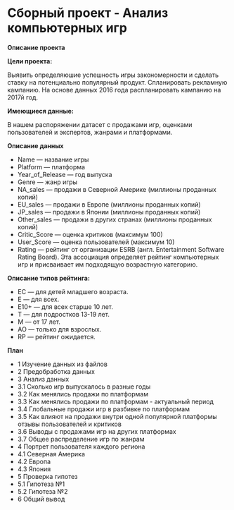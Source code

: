 # Сборный проект - Анализ компьютерных игр
**Описание проекта**

**Цели проекта:**

Выявить определяюшие успешность игры закономерности и сделать ставку на потенциально популярный продукт.
Спланировать рекламную кампанию.
На основе данных 2016 года распланировать кампанию на 2017й год.

**Имеющиеся данные:**

В нашем распоряжении датасет с продажами игр, оценками пользователей и экспертов, жанрами и платформами.

**Описание данных**

- Name — название игры
- Platform — платформа
- Year_of_Release — год выпуска
- Genre — жанр игры
- NA_sales — продажи в Северной Америке (миллионы проданных копий)
- EU_sales — продажи в Европе (миллионы проданных копий)
- JP_sales — продажи в Японии (миллионы проданных копий)
- Other_sales — продажи в других странах (миллионы проданных копий)
- Critic_Score — оценка критиков (максимум 100)
- User_Score — оценка пользователей (максимум 10)
- Rating — рейтинг от организации ESRB (англ. Entertainment Software Rating Board). Эта ассоциация определяет рейтинг компьютерных игр и присваивает им подходящую возрастную категорию.

**Описание типов рейтинга:**

- EC — для детей младшего возраста.
- E — для всех.
- E10+ — для всех старше 10 лет.
- T — для подростков 13-19 лет.
- M — от 17 лет.
- AO — только для взрослых.
- RP — рейтинг ожидается.

**План**

- 1  Изучение данных из файлов
- 2  Предобработка данных
- 3  Анализ данных
- 3.1  Сколько игр выпускалось в разные годы
- 3.2  Как менялись продажи по платформам
- 3.3  Как менялись продажи по платформам - актуальный период
- 3.4  Глобальные продажи игр в разбивке по платформам
- 3.5  Как влияют на продажи внутри одной популярной платформы отзывы пользователей и критиков
- 3.6  Выводы с продажами игр на других платформах
- 3.7  Общее распределение игр по жанрам
- 4  Портрет пользователя каждого региона
- 4.1  Северная Америка
- 4.2  Европа
- 4.3  Япония
- 5  Проверка гипотез
- 5.1  Гипотеза №1
- 5.2  Гипотеза №2
- 6  Общий вывод
